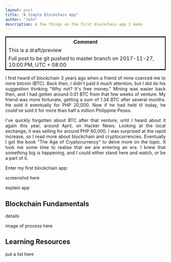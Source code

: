 ```yaml
---
layout: post
title: "A Simple Blockchain App"
author: "John"
description: A few things on the first blockchain app I made.
---
```

<table style="border:2px solid black;" width="75%" align="center">	
<tr>
  <th>Comment</th>
</tr>
<tr>
  <td>This is a draft/preview</td>
</tr>
<tr>
  <td>Full post to be git pushed to master branch on 2017-11-27, 10:00 PM, UTC + 08:00</td>
</tr>
</table>

<p align="justify">I first heard of blockchain 3 years ago when a friend of mine coerced me to mine bitcoin (BTC). Back then, I didn't paid it much attention, but I did do his suggestion thinking "Why not? It's free money." Mining was easier back then, and I had gotten around 0.01 BTC from that few weeks of venture. My friend was more fortunate, getting a sum of 1.34 BTC after several months. He sold it eventually for PHP 20,000. Now if he had held til today, he could've sold it for more than half a million Philippine Pesos.</p>

<p align="justify">I've quickly forgotten about BTC after that venture, until I heard about it again this year, around April, on Hacker News. Looking at the local exchange, it was selling for around PHP 60,000. I was surprised at the rapid increase, so I read more about blockchain and cryptocurrencies. Eventually I got the book "The Age of Cryptocurrency" to delve more on the topic. It took me some time to realise that we are entering an era. I knew that something big is happening, and I could either stand here and watch, or be a part of it.</p>

<p align="justify">Enter my first blockchain app:</p>
<!-- more -->  
<p align="justify">screenshot here</p>
<p align="justify">explain app</p>
<h2>Blockchain Fundamentals</h2>
<p align="justify">details</p>
<p align="justify">image of process here</p>
<h2>Learning Resources</h2>
<p align="justify">put a list here</p>
